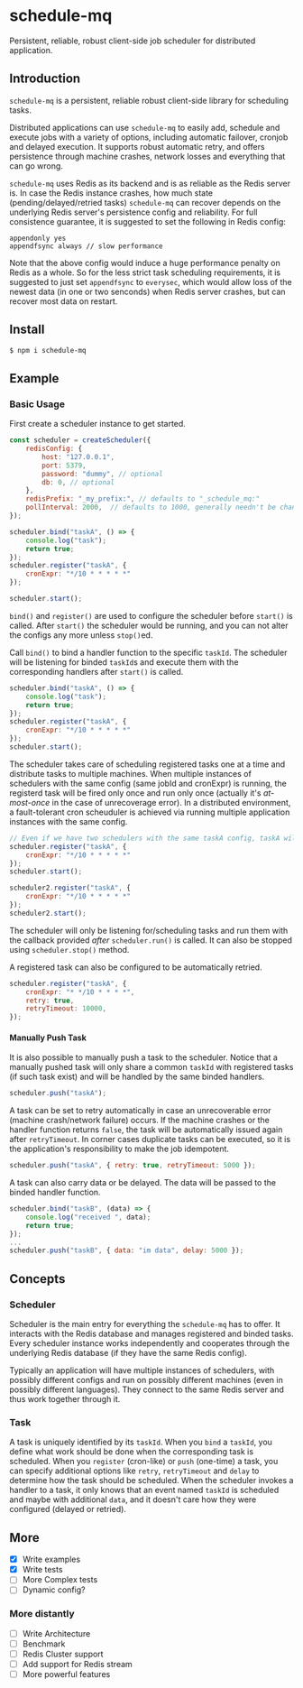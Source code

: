 # schedule-mq

Persistent, reliable, robust client-side job scheduler for distributed application.

## Introduction

`schedule-mq` is a persistent, reliable robust client-side library for scheduling tasks.

Distributed applications can use `schedule-mq` to easily add, schedule and execute jobs with a variety of options, including automatic failover, cronjob and delayed execution. It supports robust automatic retry, and offers persistence through machine crashes, network losses and everything that can go wrong.

`schedule-mq` uses Redis as its backend and is as reliable as the Redis server is. In case the Redis instance crashes, how much state (pending/delayed/retried tasks) `schedule-mq` can recover depends on the underlying Redis server's persistence config and reliability. For full consistence guarantee, it is suggested to set the following in Redis config:

```
appendonly yes
appendfsync always // slow performance
```

Note that the above config would induce a huge performance penalty on Redis as a whole. So for the less strict task scheduling requirements, it is suggested to just set `appendfsync` to `everysec`, which would allow loss of the newest data (in one or two senconds) when Redis server crashes, but can recover most data on restart.

## Install

``` bash
$ npm i schedule-mq
```
## Example

### Basic Usage

First create a scheduler instance to get started.


```js
const scheduler = createScheduler({
    redisConfig: {
        host: "127.0.0.1",
        port: 5379,
        password: "dummy", // optional
        db: 0, // optional
    },
    redisPrefix: "_my_prefix:", // defaults to "_schedule_mq:"
    pollInterval: 2000,  // defaults to 1000, generally needn't be changed
});

scheduler.bind("taskA", () => {
    console.log("task");
    return true;
});
scheduler.register("taskA", {
    cronExpr: "*/10 * * * * *"
});

scheduler.start();
```

`bind()` and `register()` are used to configure the scheduler before `start()` is called. After `start()` the scheduler would be running, and you can not alter the configs any more unless `stop()`ed.

Call `bind()` to bind a handler function to the specific `taskId`. The scheduler will be listening for binded `taskId`s and execute them with the corresponding handlers after `start()` is called.

```js
scheduler.bind("taskA", () => {
    console.log("task");
    return true;
});
scheduler.register("taskA", {
    cronExpr: "*/10 * * * * *"
});
scheduler.start();
```

The scheduler takes care of scheduling registered tasks one at a time and distribute tasks to multiple machines. When multiple instances of schedulers with the same config (same jobId and cronExpr) is running, the registerd task will be fired only once and run only once (actually it's *at-most-once* in the case of unrecoverage error). In a distributed environment, a fault-tolerant cron scheuduler is achieved via running multiple application instances with the same config.

```js
// Even if we have two schedulers with the same taskA config, taskA will be executed only once every 10 seconds
scheduler.register("taskA", {
    cronExpr: "*/10 * * * * *"
});
scheduler.start();

scheduler2.register("taskA", {
    cronExpr: "*/10 * * * * *"
});
scheduler2.start();
```

The scheduler will only be listening for/scheduling tasks and run them with the callback provided *after* `scheduler.run()` is called. It can also be stopped using `scheduler.stop()` method.

A registered task can also be configured to be automatically retried.

```js
scheduler.register("taskA", {
    cronExpr: "* */10 * * * *",
    retry: true,
    retryTimeout: 10000,
});
```

#### Manually Push Task

It is also possible to manually push a task to the scheduler. Notice that a manually pushed task will only share a common `taskId` with registered tasks (if such task exist) and will be handled by the same binded handlers.

```js
scheduler.push("taskA");
```

A task can be set to retry automatically in case an unrecoverable error (machine crash/network failure) occurs. If the machine crashes or the handler function returns `false`, the task will be automatically issued again after `retryTimeout`. In corner cases duplicate tasks can be executed, so it is the application's responsibility to make the job idempotent.

```js
scheduler.push("taskA", { retry: true, retryTimeout: 5000 });
```

A task can also carry data or be delayed. The data will be passed to the binded handler function.

```js
scheduler.bind("taskB", (data) => {
    console.log("received ", data);
    return true;
});
...
scheduler.push("taskB", { data: "im data", delay: 5000 });
```

## Concepts

### Scheduler

Scheduler is the main entry for everything the `schedule-mq` has to offer. It interacts with the Redis database and manages registered and binded tasks. Every scheduler instance works independently and cooperates through the underlying Redis database (if they have the same Redis config).

Typically an application will have multiple instances of schedulers, with possibly different configs and run on possibly different machines (even in possibly different languages). They connect to the same Redis server and thus work together through it.

### Task

A task is uniquely identified by its `taskId`. When you `bind` a `taskId`, you define what work should be done when the corresponding task is scheduled. When you `register` (cron-like) or `push` (one-time) a task, you can specify additional options like `retry`, `retryTimeout` and `delay` to determine how the task should be scheduled. When the scheduler invokes a handler to a task, it only knows that an event named `taskId` is scheduled and maybe with additional `data`, and it doesn't care how they were configured (delayed or retried).


## More

- [x] Write examples
- [x] Write tests
- [ ] More Complex tests
- [ ] Dynamic config?

### More distantly

- [ ] Write Architecture
- [ ] Benchmark
- [ ] Redis Cluster support
- [ ] Add support for Redis stream
- [ ] More powerful features

